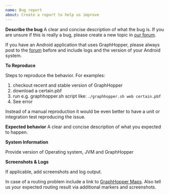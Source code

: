 ```yaml
---
name: Bug report
about: Create a report to help us improve
---
```


**Describe the bug**
A clear and concise description of what the bug is. If you are unsure if this is really a bug, please create a new topic in [our forum](https://discuss.graphhopper.com/c/graphhopper).

If you have an Android application that uses GraphHopper, please always post to the [forum](https://discuss.graphhopper.com/c/graphhopper/graphhopper-ios-and-android) before and include logs and the version of
your Android system.

**To Reproduce**

Steps to reproduce the behavior. For examples:

1. checkout recent and stable version of GraphHopper
2. download a certain.pbf
3. run e.g. graphhopper.sh script like: `./graphhopper.sh web certain.pbf`
4. See error

Instead of a manual reproduction it would be even better to have a unit or integration test reproducing the issue.

**Expected behavior**
A clear and concise description of what you expected to happen.

**System Information**

Provide version of Operating system, JVM and GraphHopper

**Screenshots & Logs**

If applicable, add screenshots and log output.

In case of a routing problem include a link to [GraphHopper Maps](https://graphhopper.com/maps/). Also tell us your expected routing result via additional markers and screenshots.

